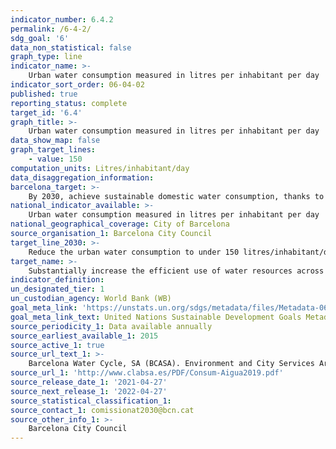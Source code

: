 ```yaml
---
indicator_number: 6.4.2
permalink: /6-4-2/
sdg_goal: '6'
data_non_statistical: false
graph_type: line
indicator_name: >-
    Urban water consumption measured in litres per inhabitant per day
indicator_sort_order: 06-04-02
published: true
reporting_status: complete
target_id: '6.4'
graph_title: >-
    Urban water consumption measured in litres per inhabitant per day
data_show_map: false
graph_target_lines:
    - value: 150 
computation_units: Litres/inhabitant/day
data_disaggregation_information: 
barcelona_target: >-
    By 2030, achieve sustainable domestic water consumption, thanks to water efficiency and saving measures
national_indicator_available: >-
    Urban water consumption measured in litres per inhabitant per day
national_geographical_coverage: City of Barcelona
source_organisation_1: Barcelona City Council
target_line_2030: >-
    Reduce the urban water consumption to under 150 litres/inhabitant/day
target_name: >-
    Substantially increase the efficient use of water resources across all sectors, and ensure the sustainability of drinking water extraction and supply to address water scarcity and substantially reduce the number of people suffering from water scarcity
indicator_definition:
un_designated_tier: 1
un_custodian_agency: World Bank (WB)
goal_meta_link: 'https://unstats.un.org/sdgs/metadata/files/Metadata-06-04-02.pdf'
goal_meta_link_text: United Nations Sustainable Development Goals Metadata (pdf 894kB)
source_periodicity_1: Data available annually
source_earliest_available_1: 2015
source_active_1: true
source_url_text_1: >-
    Barcelona Water Cycle, SA (BCASA). Environment and City Services Area
source_url_1: 'http://www.clabsa.es/PDF/Consum-Aigua2019.pdf'
source_release_date_1: '2021-04-27'
source_next_release_1: '2022-04-27'
source_statistical_classification_1: 
source_contact_1: comissionat2030@bcn.cat
source_other_info_1: >-
    Barcelona City Council
---
```

